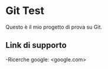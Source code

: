 # Git Test 

Questo è il mio progetto di prova su Git. 

## Link di supporto

-Ricerche google: <google.com>
